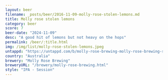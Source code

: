 ```yaml
---
layout: beer
filename: _posts/beer/2016-11-09-molly-rose-stolen-lemons.md
title: Molly rose stolen lemons
category: beer
score: 7
beer-date: "2024-11-09"
desc: "A good hit of lemons but not heavy on the hops"
permalink: /beer/:title.html
img: /img/list/molly-rose-stolen-lemons.jpeg
untappd: "https://untappd.com/b/molly-rose-brewing-molly-rose-brewing-stolen-lemons/5509890"
country: "Australia"
brewery: "Molly Rose Brewing"
breweryURL: "/brewery/molly-rose-brewing.html"
style: "IPA - Session"
---
```

